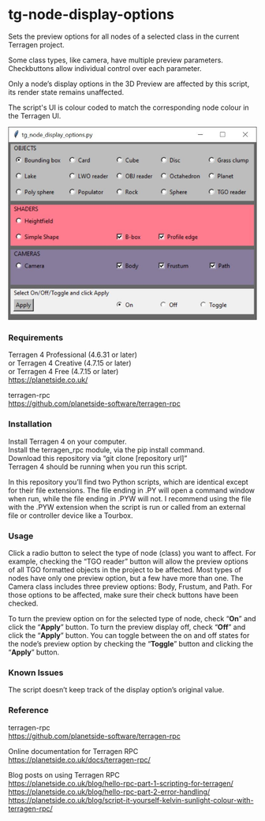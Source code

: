 # tg-node-display-options
Sets the preview options for all nodes of a selected class in the current Terragen project.

Some class types, like camera, have multiple preview parameters. Checkbuttons allow individual control over each parameter.

Only a node’s display options in the 3D Preview are affected by this script, its render state remains unaffected.

The script's UI is colour coded to match the corresponding node colour in the Terragen UI.

![tg_node_display_options GUI](images/tg_node_display_options_gui.jpg)

### Requirements <br>
Terragen 4 Professional (4.6.31 or later) <br>
or Terragen 4 Creative (4.7.15 or later) <br>
or Terragen 4 Free (4.7.15 or later) <br>
https://planetside.co.uk/ <br>

terragen-rpc <br>
https://github.com/planetside-software/terragen-rpc <br>

### Installation <br>
Install Terragen 4 on your computer. <br>
Install the terragen_rpc module, via the pip install command. <br>
Download this repository via “git clone [repository url]” <br>
Terragen 4 should be running when you run this script. <br>

In this repository you’ll find two Python scripts, which are identical except for their file extensions.  The file ending in .PY will open a command window when run, while the file ending in .PYW will not.  I recommend using the file with the .PYW extension when the script is run or called from an external file or controller device like a Tourbox.

### Usage
Click a radio button to select the type of node (class) you want to affect. For example, checking the “TGO reader” button will allow the preview options of all TGO formatted objects in the project to be affected.  Most types of nodes have only one preview option, but a few have more than one.  The Camera class includes three preview options: Body, Frustum, and Path. For those options to be affected, make sure their check buttons have been checked.  

To turn the preview option on for the selected type of node, check “<b>On</b>” and click the “<b>Apply</b>” button.  To turn the preview display off, check “<b>Off</b>” and click the “<b>Apply</b>” button.  You can toggle between the on and off states for the node’s preview option by checking the “<b>Toggle</b>” button and clicking the “<b>Apply</b>” button.

### Known Issues
The script doesn’t keep track of the display option’s original value.

### Reference
terragen-rpc <br>
https://github.com/planetside-software/terragen-rpc

Online documentation for Terragen RPC <br>
https://planetside.co.uk/docs/terragen-rpc/

Blog posts on using Terragen RPC <br>
https://planetside.co.uk/blog/hello-rpc-part-1-scripting-for-terragen/ <br>
https://planetside.co.uk/blog/hello-rpc-part-2-error-handling/ <br>
https://planetside.co.uk/blog/script-it-yourself-kelvin-sunlight-colour-with-terragen-rpc/


